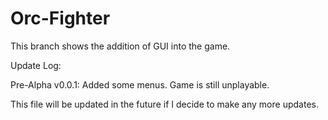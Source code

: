 # Orc-Fighter

This branch shows the addition of GUI into the game.

Update Log:

Pre-Alpha v0.0.1: Added some menus. Game is still unplayable.

This file will be updated in the future if I decide to make any more updates.
